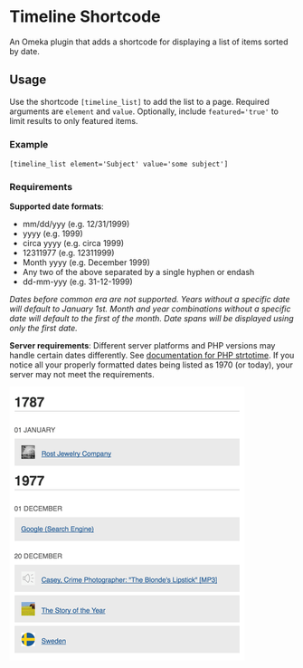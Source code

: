 # Timeline Shortcode
An Omeka plugin that adds a shortcode for displaying a list of items sorted by date.

## Usage

Use the shortcode `[timeline_list]` to add the list to a page. Required arguments are `element` and `value`. Optionally, include `featured='true'` to limit results to only featured items.

### Example

    [timeline_list element='Subject' value='some subject']

### Requirements

**Supported date formats**:
- mm/dd/yyy (e.g. 12/31/1999)
- yyyy (e.g. 1999)
- circa yyyy (e.g. circa 1999)
- 12311977 (e.g. 12311999)
- Month yyyy (e.g. December 1999)
- Any two of the above separated by a single hyphen or endash
- dd-mm-yyy (e.g. 31-12-1999)

_Dates before common era are not supported. Years without a specific date will default to January 1st. Month and year combinations without a specific date will default to the first of the month. Date spans will be displayed using only the first date._

**Server requirements**: Different server platforms and PHP versions may handle certain dates differently. See [documentation for PHP strtotime](https://secure.php.net/manual/en/function.strtotime.php). If you notice all your properly formatted dates being listed as 1970 (or today), your server may not meet the requirements.

![screenshot](screenshot.png)